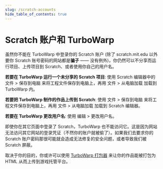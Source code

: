 ```yaml
---
slug: /scratch-accounts
hide_table_of_contents: true
---
```


# Scratch 账户和 TurboWarp

虽然你不能在 TurboWarp 中登录你的 Scratch 账户 (除了 scratch.mit.edu 以外要你 Scratch 账号密码的网站都是**骗子** —— 没有例外)，你仍然可以不分享而运行项目、上传项目到 Scratch、或者使用你自己的用户名。

**若要在 TurboWarp 运行一个未分享的 Scratch 项目**: 使用 Scratch 编辑器中的 文件 > 保存到电脑 来将工程文件保存到电脑上，再用 文件 > 从电脑加载 加载到 TurboWarp 内。

**若要把 TurboWarp 制作的作品上传到 Scratch**: 使用 文件 > 保存到电脑 来将工程文件保存到电脑上，再用 文件 > 从电脑加载 加载到 Scratch 编辑器。

**若要在 TurboWarp 更改用户名**: 使用 编辑 > 更改用户名。

即使你在其它页面中登录了 Scratch，TurboWarp 也不能访问它。这是因为网站无法访问其它网站的登录凭证（不然你的账户就被偷了）。如果我们去要求你的 Scratch 账户密码那很可能就会造成无法修复的安全问题，或者导致我们被 Scratch 屏蔽。

取决于你的目的，你或许可以使用 [TurboWarp 打包器](https://packager.turbowarp.org/) 来让你的作品能被打包为 HTML 从而上传到游戏托管平台。
